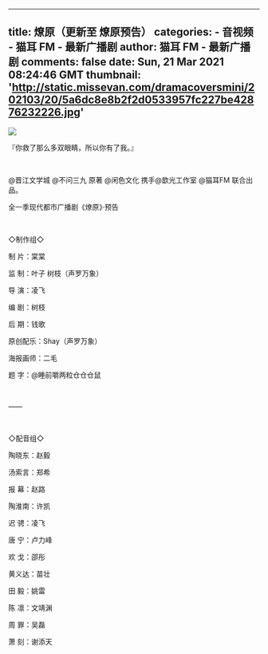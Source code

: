 
---
title: 燎原（更新至 燎原预告）
categories: 
    - 音视频
    - 猫耳 FM - 最新广播剧
author: 猫耳 FM - 最新广播剧
comments: false
date: Sun, 21 Mar 2021 08:24:46 GMT
thumbnail: 'http://static.missevan.com/dramacoversmini/202103/20/5a6dc8e8b2f2d0533957fc227be42876232226.jpg'
---

<div>   
<img src="http://static.missevan.com/dramacoversmini/202103/20/5a6dc8e8b2f2d0533957fc227be42876232226.jpg" referrerpolicy="no-referrer"><br><p>『你救了那么多双眼睛，所以你有了我。』</p><br><p>@晋江文学城 @不问三九 原著 @闲色文化 携手@歆光工作室 @猫耳FM 联合出品。</p><p>全一季现代都市广播剧《燎原》·预告</p><br><p>◇制作组◇</p><p>制 片：棠棠</p><p>监 制：叶子 树枝（声罗万象）</p><p>导 演：凌飞</p><p>编 剧：树枝</p><p>后 期：钱歌</p><p>原创配乐：Shay（声罗万象）</p><p>海报画师：二毛</p><p>题 字：@睡前嚼两粒仓仓仓鼠 </p><br><p>——</p><br><p>◇配音组◇</p><p>陶晓东：赵毅</p><p>汤索言：郑希</p><p>报 幕：赵路</p><p>陶淮南：许凯</p><p>迟 骋：凌飞</p><p>唐 宁：卢力峰</p><p>欢 戈：邵彤</p><p>黄义达：苗壮</p><p>田 毅：姚雷</p><p>陈 凛：文靖渊</p><p>周 罪：吴磊</p><p>萧 刻：谢添天</p><br>  
</div>
            